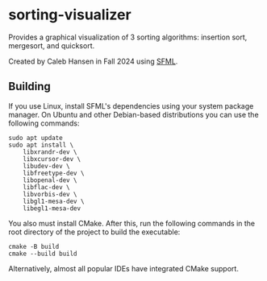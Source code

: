 # sorting-visualizer
Provides a graphical visualization of 3 sorting algorithms: insertion sort, mergesort, and quicksort.

Created by Caleb Hansen in Fall 2024 using [SFML](https://www.sfml-dev.org/index.php).
## Building
If you use Linux, install SFML's dependencies using your system package manager. On Ubuntu and other Debian-based distributions you can use the following commands:
   ```
   sudo apt update
   sudo apt install \
       libxrandr-dev \
       libxcursor-dev \
       libudev-dev \
       libfreetype-dev \
       libopenal-dev \
       libflac-dev \
       libvorbis-dev \
       libgl1-mesa-dev \
       libegl1-mesa-dev
   ```

   You also must install CMake. After this, run the following commands in the root directory of the project to build the executable:

   ```
   cmake -B build
   cmake --build build
   ```

Alternatively, almost all popular IDEs have integrated CMake support.
